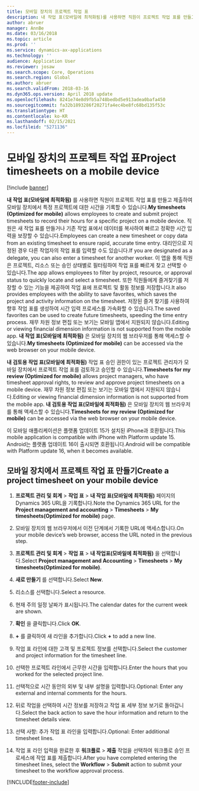 ```yaml
---
title: 모바일 장치의 프로젝트 작업 표
description: 내 작업 표(모바일에 최적화됨)를 사용하면 직원이 프로젝트 작업 표를 만들고 제출하여 모바일 장치에서 특정 프로젝트에 대한 시간을 기록할 수 있습니다.
author: abruer
manager: AnnBe
ms.date: 03/16/2018
ms.topic: article
ms.prod: ''
ms.service: dynamics-ax-applications
ms.technology: ''
audience: Application User
ms.reviewer: josaw
ms.search.scope: Core, Operations
ms.search.region: Global
ms.author: abruer
ms.search.validFrom: 2018-03-16
ms.dyn365.ops.version: April 2018 update
ms.openlocfilehash: 8241e74e8d9fb5a748bedbd5e913adea0bafa450
ms.sourcegitcommit: fa32b1893286f20271fa4ec4be8fc68bd135f53c
ms.translationtype: HT
ms.contentlocale: ko-KR
ms.lasthandoff: 02/15/2021
ms.locfileid: "5271136"
---
```

# <a name="project-timesheets-on-a-mobile-device"></a><span data-ttu-id="c8d7d-103">모바일 장치의 프로젝트 작업 표</span><span class="sxs-lookup"><span data-stu-id="c8d7d-103">Project timesheets on a mobile device</span></span>

[!include [banner](../includes/banner.md)]

<span data-ttu-id="c8d7d-104">**내 작업 표(모바일에 최적화됨)** 를 사용하면 직원이 프로젝트 작업 표를 만들고 제출하여 모바일 장치에서 특정 프로젝트에 대한 시간을 기록할 수 있습니다.</span><span class="sxs-lookup"><span data-stu-id="c8d7d-104">**My timesheets (Optimized for mobile)** allows employees to create and submit project timesheets to record their hours for a specific project on a mobile device.</span></span> <span data-ttu-id="c8d7d-105">직원은 새 작업 표를 만들거나 기존 작업 표에서 데이터를 복사하여 빠르고 정확한 시간 입력을 보장할 수 있습니다.</span><span class="sxs-lookup"><span data-stu-id="c8d7d-105">Employees can create a new timesheet or copy data from an existing timesheet to ensure rapid, accurate time entry.</span></span> <span data-ttu-id="c8d7d-106">대리인으로 지정된 경우 다른 작업자의 작업 표를 입력할 수도 있습니다.</span><span class="sxs-lookup"><span data-stu-id="c8d7d-106">If you are designated as a delegate, you can also enter a timesheet for another worker.</span></span> <span data-ttu-id="c8d7d-107">이 앱을 통해 직원은 프로젝트, 리소스 또는 승인 상태별로 필터링하여 작업 표를 빠르게 찾고 선택할 수 있습니다.</span><span class="sxs-lookup"><span data-stu-id="c8d7d-107">The app allows employees to filter by project, resource, or approval status to quickly locate and select a timesheet.</span></span> <span data-ttu-id="c8d7d-108">또한 직원들에게 즐겨찾기를 저장할 수 있는 기능을 제공하여 작업 표에 프로젝트 및 활동 정보를 저장합니다.</span><span class="sxs-lookup"><span data-stu-id="c8d7d-108">It also provides employees with the ability to save favorites, which saves the project and activity information on the timesheet.</span></span> <span data-ttu-id="c8d7d-109">저장된 즐겨 찾기를 사용하여 향후 작업 표를 생성하여 시간 입력 프로세스를 가속화할 수 있습니다.</span><span class="sxs-lookup"><span data-stu-id="c8d7d-109">The saved favorites can be used to create future timesheets, speeding the time entry process.</span></span> <span data-ttu-id="c8d7d-110">재무 차원 정보 편집 또는 보기는 모바일 앱에서 지원되지 않습니다.</span><span class="sxs-lookup"><span data-stu-id="c8d7d-110">Editing or viewing financial dimension information is not supported from the mobile app.</span></span> <span data-ttu-id="c8d7d-111">**내 작업 표(모바일에 최적화됨)** 은 모바일 장치의 웹 브라우저를 통해 액세스할 수 있습니다.</span><span class="sxs-lookup"><span data-stu-id="c8d7d-111">**My timesheets (Optimized for mobile)** can be accessed via the web browser on your mobile device.</span></span>

<span data-ttu-id="c8d7d-112">**내 검토용 작업 표(모바일에 최적화됨)** 작업 표 승인 권한이 있는 프로젝트 관리자가 모바일 장치에서 프로젝트 작업 표를 검토하고 승인할 수 있습니다.</span><span class="sxs-lookup"><span data-stu-id="c8d7d-112">**Timesheets for my review (Optimized for mobile)** allows project managers, who have timesheet approval rights, to review and approve project timesheets on a mobile device.</span></span> <span data-ttu-id="c8d7d-113">재무 차원 정보 편집 또는 보기는 모바일 앱에서 지원되지 않습니다.</span><span class="sxs-lookup"><span data-stu-id="c8d7d-113">Editing or viewing financial dimension information is not supported from the mobile app.</span></span> <span data-ttu-id="c8d7d-114">**내 검토용 작업 표(모바일에 최적화됨)** 은 모바일 장치의 웹 브라우저를 통해 액세스할 수 있습니다.</span><span class="sxs-lookup"><span data-stu-id="c8d7d-114">**Timesheets for my review (Optimized for mobile)** can be accessed via the web browser on your mobile device.</span></span>

<span data-ttu-id="c8d7d-115">이 모바일 애플리케이션은 플랫폼 업데이트 15가 설치된 iPhone과 호환됩니다.</span><span class="sxs-lookup"><span data-stu-id="c8d7d-115">This mobile application is compatible with iPhone with Platform update 15.</span></span>
<span data-ttu-id="c8d7d-116">Android는 플랫폼 업데이트 16이 출시되면 호환됩니다.</span><span class="sxs-lookup"><span data-stu-id="c8d7d-116">Android will be compatible with Platform update 16, when it becomes available.</span></span>

## <a name="create-a-project-timesheet-on-your-mobile-device"></a><span data-ttu-id="c8d7d-117">모바일 장치에서 프로젝트 작업 표 만들기</span><span class="sxs-lookup"><span data-stu-id="c8d7d-117">Create a project timesheet on your mobile device</span></span>

1.  <span data-ttu-id="c8d7d-118">**프로젝트 관리 및 회계** \> **작업 표** \> **내 작업 표(모바일에 최적화됨)** 페이지의 Dynamics 365 URL을 기록합니다.</span><span class="sxs-lookup"><span data-stu-id="c8d7d-118">Note the Dynamics 365 URL for the **Project management and accounting** \> **Timesheets** \> **My timesheets(Optimized for mobile)** page.</span></span>

2.  <span data-ttu-id="c8d7d-119">모바일 장치의 웹 브라우저에서 이전 단계에서 기록한 URL에 액세스합니다.</span><span class="sxs-lookup"><span data-stu-id="c8d7d-119">On your mobile device’s web browser, access the URL noted in the previous step.</span></span>
 
3.  <span data-ttu-id="c8d7d-120">**프로젝트 관리 및 회계** \> **작업 표** \> **내 작업표(모바일에 최적화됨)** 을 선택합니다.</span><span class="sxs-lookup"><span data-stu-id="c8d7d-120">Select **Project management and Accounting** \> **Timesheets** \> **My timesheets(Optimized for mobile)**.</span></span>

4.  <span data-ttu-id="c8d7d-121">**새로 만들기** 를 선택합니다.</span><span class="sxs-lookup"><span data-stu-id="c8d7d-121">Select **New**.</span></span>

5.  <span data-ttu-id="c8d7d-122">리소스를 선택합니다.</span><span class="sxs-lookup"><span data-stu-id="c8d7d-122">Select a resource.</span></span>

6.  <span data-ttu-id="c8d7d-123">현재 주의 일정 날짜가 표시됩니다.</span><span class="sxs-lookup"><span data-stu-id="c8d7d-123">The calendar dates for the current week are shown.</span></span>

7.  <span data-ttu-id="c8d7d-124">**확인** 을 클릭합니다.</span><span class="sxs-lookup"><span data-stu-id="c8d7d-124">Click **OK**.</span></span>

8.  <span data-ttu-id="c8d7d-125">**+** 를 클릭하여 새 라인을 추가합니다.</span><span class="sxs-lookup"><span data-stu-id="c8d7d-125">Click **+** to add a new line.</span></span>

9.  <span data-ttu-id="c8d7d-126">작업 표 라인에 대한 고객 및 프로젝트 정보를 선택합니다.</span><span class="sxs-lookup"><span data-stu-id="c8d7d-126">Select the customer and project information for the timesheet line.</span></span>

10. <span data-ttu-id="c8d7d-127">선택한 프로젝트 라인에서 근무한 시간을 입력합니다.</span><span class="sxs-lookup"><span data-stu-id="c8d7d-127">Enter the hours that you worked for the selected project line.</span></span>

11. <span data-ttu-id="c8d7d-128">선택적으로 시간 동안의 외부 및 내부 설명을 입력합니다.</span><span class="sxs-lookup"><span data-stu-id="c8d7d-128">Optional: Enter any external and internal comments for the hours.</span></span>

12. <span data-ttu-id="c8d7d-129">뒤로 작업을 선택하여 시간 정보를 저장하고 작업 표 세부 정보 보기로 돌아갑니다.</span><span class="sxs-lookup"><span data-stu-id="c8d7d-129">Select the back action to save the hour information and return to the timesheet details view.</span></span>

13. <span data-ttu-id="c8d7d-130">선택 사항: 추가 작업 표 라인을 입력합니다.</span><span class="sxs-lookup"><span data-stu-id="c8d7d-130">Optional: Enter additional timesheet lines.</span></span>

14. <span data-ttu-id="c8d7d-131">작업 표 라인 입력을 완료한 후 **워크플로** \> **제출** 작업을 선택하여 워크플로 승인 프로세스에 작업 표를 제출합니다.</span><span class="sxs-lookup"><span data-stu-id="c8d7d-131">After you have completed entering the timesheet lines, select the **Workflow** \> **Submit** action to submit your timesheet to the workflow approval process.</span></span>


[!INCLUDE[footer-include](../includes/footer-banner.md)]